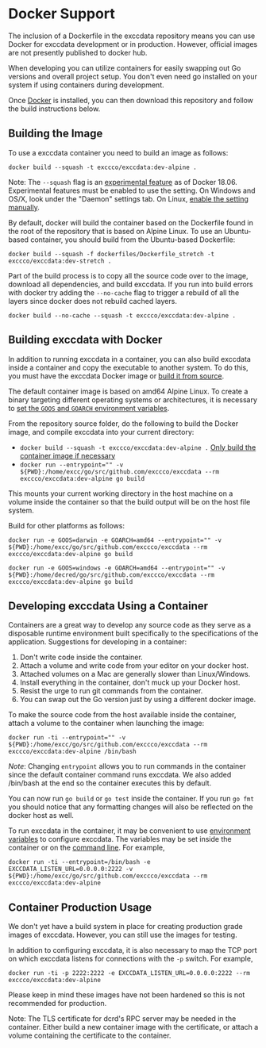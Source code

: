 # Docker Support

The inclusion of a Dockerfile in the exccdata repository means you can use Docker
for exccdata development or in production. However, official images are not
presently published to docker hub.

When developing you can utilize containers for easily swapping out Go versions
and overall project setup. You don't even need go installed on your system if
using containers during development.

Once [Docker](https://docs.docker.com/install/) is installed, you can then
download this repository and follow the build instructions below.

## Building the Image

To use a exccdata container you need to build an image as follows:

`docker build --squash -t exccco/exccdata:dev-alpine .`

Note: The `--squash` flag is an [experimental
feature](https://docs.docker.com/engine/reference/commandline/image_build/) as
of Docker 18.06. Experimental features must be enabled to use the setting. On
Windows and OS/X, look under the "Daemon" settings tab. On Linux, [enable the
setting manually](https://github.com/docker/cli/blob/master/experimental/README.md).

By default, docker will build the container based on the Dockerfile found in the
root of the repository that is based on Alpine Linux. To use an Ubuntu-based
container, you should build from the Ubuntu-based Dockerfile:

`docker build --squash -f dockerfiles/Dockerfile_stretch -t exccco/exccdata:dev-stretch .`

Part of the build process is to copy all the source code over to the image,
download all dependencies, and build exccdata. If you run into build errors with
docker try adding the `--no-cache` flag to trigger a rebuild of all the layers
since docker does not rebuild cached layers.

`docker build --no-cache --squash -t exccco/exccdata:dev-alpine .`

## Building exccdata with Docker

In addition to running exccdata in a container, you can also build exccdata inside
a container and copy the executable to another system. To do this, you must have
the exccdata Docker image or [build it from source](#building-the-image).

The default container image is based on amd64 Alpine Linux. To create a binary
targeting different operating systems or architectures, it is necessary to [set
the `GOOS` and `GOARCH` environment variables](https://golang.org/doc/install/source#environment).

From the repository source folder, do the following to build the Docker image,
and compile exccdata into your current directory:

- `docker build --squash -t exccco/exccdata:dev-alpine .` [Only build the container image if necessary](#building-the-image)
- `docker run --entrypoint="" -v ${PWD}:/home/excc/go/src/github.com/exccco/exccdata --rm exccco/exccdata:dev-alpine go build`

This mounts your current working directory in the host machine on a volume
inside the container so that the build output will be on the host file system.

Build for other platforms as follows:

`docker run -e GOOS=darwin -e GOARCH=amd64 --entrypoint="" -v ${PWD}:/home/excc/go/src/github.com/exccco/exccdata --rm exccco/exccdata:dev-alpine go build`

`docker run -e GOOS=windows -e GOARCH=amd64 --entrypoint="" -v ${PWD}:/home/decred/go/src/github.com/exccco/exccdata --rm exccco/exccdata:dev-alpine go build`

## Developing exccdata Using a Container

Containers are a great way to develop any source code as they serve as a
disposable runtime environment built specifically to the specifications of the
application. Suggestions for developing in a container:

1. Don't write code inside the container.
2. Attach a volume and write code from your editor on your docker host.
3. Attached volumes on a Mac are generally slower than Linux/Windows.
4. Install everything in the container, don't muck up your Docker host.
5. Resist the urge to run git commands from the container.
6. You can swap out the Go version just by using a different docker image.

To make the source code from the host available inside the container, attach a
volume to the container when launching the image:

`docker run -ti --entrypoint="" -v ${PWD}:/home/excc/go/src/github.com/exccco/exccdata --rm exccco/exccdata:dev-alpine /bin/bash`

_Note_: Changing `entrypoint` allows you to run commands in the container since
the default container command runs exccdata. We also added /bin/bash at the
end so the container executes this by default.

You can now run `go build` or `go test` inside the container. If you run `go fmt`
you should notice that any formatting changes will also be reflected on the
docker host as well.

To run exccdata in the container, it may be convenient to use [environment
variables](#using-configuration-environment-variables) to configure exccdata. The
variables may be set inside the container or on the [command
line](https://docs.docker.com/engine/reference/run/#env-environment-variables).
For example,

`docker run -ti --entrypoint=/bin/bash -e EXCCDATA_LISTEN_URL=0.0.0.0:2222 -v ${PWD}:/home/excc/go/src/github.com/exccco/exccdata --rm exccco/exccdata:dev-alpine`

## Container Production Usage

We don't yet have a build system in place for creating production grade images
of exccdata. However, you can still use the images for testing.

In addition to configuring exccdata, it is also necessary to map the TCP port on
which exccdata listens for connections with the `-p` switch. For example,

`docker run -ti -p 2222:2222 -e EXCCDATA_LISTEN_URL=0.0.0.0:2222 --rm exccco/exccdata:dev-alpine`

Please keep in mind these images have not been hardened so this is not
recommended for production.

Note: The TLS certificate for dcrd's RPC server may be needed in the container.
Either build a new container image with the certificate, or attach a volume
containing the certificate to the container.
